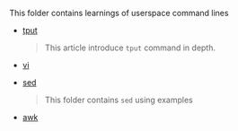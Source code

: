 This folder contains learnings of userspace command lines

- [tput](./tput.md)

    > This article introduce `tput` command in depth.

- [vi](./vi.md)

- [sed](./sed)

    > This folder contains `sed` using examples

- [awk](./awk.md)